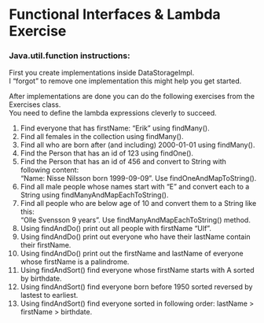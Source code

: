 # Functional Interfaces & Lambda Exercise


### Java.util.function instructions:
First you create implementations inside DataStorageImpl.  
I “forgot” to remove one
implementation this might help you get started.

After implementations are done you can do the following exercises from the Exercises class.  
You need to define the lambda expressions cleverly to succeed.  
1. Find everyone that has firstName: “Erik” using findMany().
2. Find all females in the collection using findMany().
3. Find all who are born after (and including) 2000-01-01 using findMany().
4. Find the Person that has an id of 123 using findOne().
5. Find the Person that has an id of 456 and convert to String with following content:   
   “Name: Nisse Nilsson born 1999-09-09”. Use findOneAndMapToString().
6. Find all male people whose names start with “E” and convert each to a String using
   findManyAndMapEachToString().
7. Find all people who are below age of 10 and convert them to a String like this:   
   “Olle Svensson 9 years”. Use findManyAndMapEachToString() method.
8. Using findAndDo() print out all people with firstName “Ulf”.
9. Using findAndDo() print out everyone who have their lastName contain their firstName.
10. Using findAndDo() print out the firstName and lastName of everyone whose firstName is a
    palindrome.
11. Using findAndSort() find everyone whose firstName starts with A sorted by birthdate.
12. Using findAndSort() find everyone born before 1950 sorted reversed by lastest to earliest.
13. Using findAndSort() find everyone sorted in following order: lastName > firstName >
    birthdate.